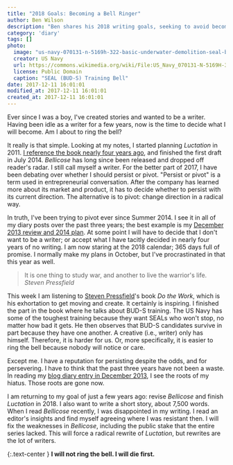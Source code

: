 ```yaml
---
title: "2018 Goals: Becoming a Bell Ringer"
author: Ben Wilson
description: "Ben shares his 2018 writing goals, seeking to avoid becoming a bell ringer."
category: 'diary'
tags: []
photo:
  image: "us-navy-070131-n-5169h-322-basic-underwater-demolition-seal-bud-s-students-perform-log-pt-during-hell-week-at-the-naval-special-warfare-center.jpg"
  creator: US Navy
  url: https://commons.wikimedia.org/wiki/File:US_Navy_070131-N-5169H-322_Basic_Underwater_Demolition-SEAL_(BUD-S)_students_perform_Log_PT_during_hell_week_at_the_Naval_Special_Warfare_Center.jpg
  license: Public Domain
  caption: "SEAL (BUD-S) Training Bell"
date: 2017-12-11 16:01:01
modified_at: 2017-12-11 16:01:01
created_at: 2017-12-11 16:01:01
---
```


Ever since I was a boy, I've created stories and wanted to be a writer. Having been idle as a writer for a few years, now is the time to decide what I will become. Am I about to ring the bell?

<!-- more -->

It really is that simple. Looking at my notes, I started planning _Luctation_ in 2011. [I reference the book nearly four years ago](/postal-marine-series/finished-bellicose-draft/), and finished the first draft in July 2014. _Bellicose_ has long since been released and dropped off reader's radar. I still call myself a writer. For the better part of 2017, I have been debating over whether I should persist or pivot.
"Persist or pivot" is a term used in entrepreneurial conversation. After the company has learned more about its market and product, it has to decide whether to persist with its current direction. The alternative is to pivot: change direction in a radical way.

In truth, I've been trying to pivot ever since Summer 2014. I see it in all of my diary posts over the past three years; the best example is my [December 2013 review and 2014 plan](/diary/a-gutsy-year/). At some point I will have to decide that I don't want to be a writer; or accept what I have tacitly decided in nearly four years of no writing. I am now staring at the 2018 calendar; 365 days full of promise. I normally make my plans in October, but I've procrastinated in that this year as well.

> It is one thing to study war, and another to live the warrior's life.
> <cite>Steven Pressfield</cite>

This week I am listening to [Steven Pressfield](http://www.stevenpressfield.com/)'s book _Do the Work_, which is his exhortation to get moving and create. It certainly is inspiring. I finished the part in the book where he talks about BUD-S training. The US Navy has some of the toughest training because they want SEALs who won't stop, no matter how bad it gets. He then observes that BUD-S candidates survive in part because they have one another. A creative (i.e., writer) only has himself. Therefore, it is harder for us. Or, more specifically, it is easier to ring the bell because nobody will notice or care.

Except me. I have a reputation for persisting despite the odds, and for persevering. I have to think that the past three years have not been a waste. In reading my [blog diary entry in December 2013](/diary/a-gutsy-year/), I see the roots of my hiatus. Those roots are gone now.

I am returning to my goal of just a few years ago: revise _Bellicose_ and finish _Luctation_ in 2018. I also want to write a short story, about 7,500 words. When I read _Bellicose_ recently, I was disappointed in my writing. I read an editor's insights and find myself agreeing where I was resistant then. I will fix the weaknesses in _Bellicose_, including the public stake that the entire series lacked. This will force a radical rewrite of _Luctation_, but rewrites are the lot of writers.

{:.text-center }
**I will not ring the bell. I will die first.**
